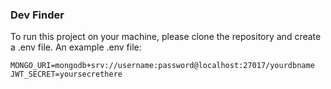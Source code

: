 ### Dev Finder

To run this project on your machine, please clone the repository and create a .env file.
An example .env file:

```
MONGO_URI=mongodb+srv://username:password@localhost:27017/yourdbname
JWT_SECRET=yoursecrethere
```
